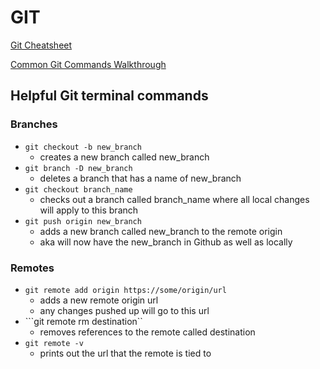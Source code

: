 # GIT 

[Git Cheatsheet](https://education.github.com/git-cheat-sheet-education.pdf)

[Common Git Commands Walkthrough](./common_git_commands.md)

## Helpful Git terminal commands 
### Branches
* ```git checkout -b new_branch```
    - creates a new branch called new_branch
* ```git branch -D new_branch```
    - deletes a branch that has a name of new_branch
* ```git checkout branch_name```
    - checks out a branch called branch_name where all local changes will apply to this branch
* ```git push origin new_branch```
    - adds a new branch called new_branch to the remote origin 
    - aka will now have the new_branch in Github as well as locally

### Remotes
* ```git remote add origin https://some/origin/url```
    - adds a new remote origin url
    - any changes pushed up will go to this url
* ```git remote rm destination``
    - removes references to the remote called destination
* ```git remote -v```
    - prints out the url that the remote is tied to
